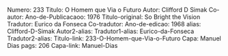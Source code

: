 Numero: 233
Titulo: O Homem que Via o Futuro
Autor: Clifford D Simak
Co-autor: 
Ano-de-Publicacaoo: 1976
Titulo-original: So Bright the Vision
Tradutor: Eurico da Fonseca
Co-tradutor: 
Ano-de-edicao: 1968
alias: Clifford-D-Simak
Autor2-alias: 
Tradutor1-alias: Eurico-da-Fonseca
Tradutor2-alias: 
Titulo-link: 233-O-Homem-que-Via-o-Futuro
Capa: Manuel Dias
pags: 206
Capa-link: Manuel-Dias